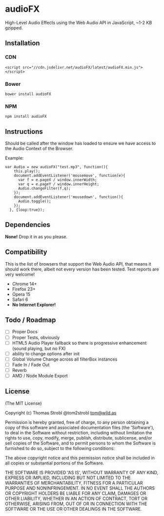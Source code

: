 # audioFX

High-Level Audio Effects using the Web Audio API in JavaScript, ~1-2 KB gzipped.

## Installation

### CDN

``<script src="//cdn.jsdelivr.net/audioFX/latest/audioFX.min.js"></script>``

### Bower

``bower install audioFX``

### NPM

``npm install audioFX``

## Instructions

Should be called after the window has loaded to ensure we have access to the Audio Context of the Browser.

Example:
```
var Audio = new audioFX("test.mp3", function(){
    this.play();
    document.addEventListener('mousemove', function(e){
      var f = e.pageX / window.innerWidth;
      var q = e.pageY / window.innerHeight;
      Audio.changeFilter(f,q);
    });
    document.addEventListener('mousedown', function(){
      Audio.toggle();
    });
  }, {loop:true});
```

## Dependencies

**None!** Drop it in as you please.

## Compatibility

This is the list of browsers that support the Web Audio API, that means it should work there, albeit not every version has been tested. Test reports are very welcome!

- Chrome 14+
- Firefox 23+
- Opera 15
- Safari 6
- **No Internet Explorer!**

## Todo / Roadmap

- [ ] Proper Docs
- [ ] Proper Tests, obviously
- [ ] HTML5 Audio Player fallback so there is progressive enhancement (sound playing, but no FX)
- [ ] ability to change options after init
- [ ] Global Volume Change across all filterBox instances
- [ ] Fade In / Fade Out
- [ ] Reverb
- [ ] AMD / Node Module Export

## License

(The MIT License)

Copyright (c) Thomas Strobl @tom2strobl tom@wild.as

Permission is hereby granted, free of charge, to any person obtaining a copy of this software and associated documentation files (the 'Software'), to deal in the Software without restriction, including without limitation the rights to use, copy, modify, merge, publish, distribute, sublicense, and/or sell copies of the Software, and to permit persons to whom the Software is furnished to do so, subject to the following conditions:

The above copyright notice and this permission notice shall be included in all copies or substantial portions of the Software.

THE SOFTWARE IS PROVIDED 'AS IS', WITHOUT WARRANTY OF ANY KIND, EXPRESS OR IMPLIED, INCLUDING BUT NOT LIMITED TO THE WARRANTIES OF MERCHANTABILITY, FITNESS FOR A PARTICULAR PURPOSE AND NONINFRINGEMENT. IN NO EVENT SHALL THE AUTHORS OR COPYRIGHT HOLDERS BE LIABLE FOR ANY CLAIM, DAMAGES OR OTHER LIABILITY, WHETHER IN AN ACTION OF CONTRACT, TORT OR OTHERWISE, ARISING FROM, OUT OF OR IN CONNECTION WITH THE SOFTWARE OR THE USE OR OTHER DEALINGS IN THE SOFTWARE.